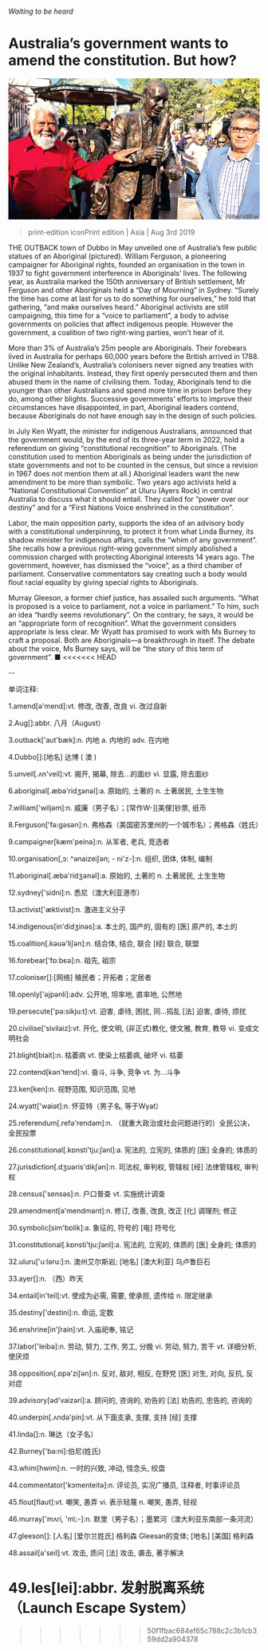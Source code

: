 ###### Waiting to be heard

# Australia’s government wants to amend the constitution. But how? 

![image](images/20190803_ASP001_0.jpg) 

> print-edition iconPrint edition | Asia | Aug 3rd 2019 

THE OUTBACK town of Dubbo in May unveiled one of Australia’s few public statues of an Aboriginal (pictured). William Ferguson, a pioneering campaigner for Aboriginal rights, founded an organisation in the town in 1937 to fight government interference in Aboriginals’ lives. The following year, as Australia marked the 150th anniversary of British settlement, Mr Ferguson and other Aboriginals held a “Day of Mourning” in Sydney. “Surely the time has come at last for us to do something for ourselves,” he told that gathering, “and make ourselves heard.” Aboriginal activists are still campaigning, this time for a “voice to parliament”, a body to advise governments on policies that affect indigenous people. However the government, a coalition of two right-wing parties, won’t hear of it. 

More than 3% of Australia’s 25m people are Aboriginals. Their forebears lived in Australia for perhaps 60,000 years before the British arrived in 1788. Unlike New Zealand’s, Australia’s colonisers never signed any treaties with the original inhabitants. Instead, they first openly persecuted them and then abused them in the name of civilising them. Today, Aboriginals tend to die younger than other Australians and spend more time in prison before they do, among other blights. Successive governments’ efforts to improve their circumstances have disappointed, in part, Aboriginal leaders contend, because Aboriginals do not have enough say in the design of such policies. 

In July Ken Wyatt, the minister for indigenous Australians, announced that the government would, by the end of its three-year term in 2022, hold a referendum on giving “constitutional recognition” to Aboriginals. (The constitution used to mention Aboriginals as being under the jurisdiction of state governments and not to be counted in the census, but since a revision in 1967 does not mention them at all.) Aboriginal leaders want the new amendment to be more than symbolic. Two years ago activists held a “National Constitutional Convention” at Uluru (Ayers Rock) in central Australia to discuss what it should entail. They called for “power over our destiny” and for a “First Nations Voice enshrined in the constitution”. 

Labor, the main opposition party, supports the idea of an advisory body with a constitutional underpinning, to protect it from what Linda Burney, its shadow minister for indigenous affairs, calls the “whim of any government”. She recalls how a previous right-wing government simply abolished a commission charged with protecting Aboriginal interests 14 years ago. The government, however, has dismissed the “voice”, as a third chamber of parliament. Conservative commentators say creating such a body would flout racial equality by giving special rights to Aboriginals. 

Murray Gleeson, a former chief justice, has assailed such arguments. “What is proposed is a voice to parliament, not a voice in parliament.” To him, such an idea “hardly seems revolutionary”. On the contrary, he says, it would be an “appropriate form of recognition”. What the government considers appropriate is less clear. Mr Wyatt has promised to work with Ms Burney to craft a proposal. Both are Aboriginals—a breakthrough in itself. The debate about the voice, Ms Burney says, will be “the story of this term of government”. ■ 
<<<<<<< HEAD

-- 

 单词注释:

1.amend[ә'mend]:vt. 修改, 改善, 改良 vi. 改过自新 

2.Aug[]:abbr. 八月（August） 

3.outback['aut'bæk]:n. 内地 a. 内地的 adv. 在内地 

4.Dubbo[]:[地名] 达博 ( 澳 ) 

5.unveil[.ʌn'veil]:vt. 揭开, 揭幕, 除去...的面纱 vi. 显露, 除去面纱 

6.aboriginal[.æbә'ridʒәnәl]:a. 原始的, 土著的 n. 土著居民, 土生生物 

7.william['wiljәm]:n. 威廉（男子名）；[常作W-][美俚]钞票, 纸币 

8.Ferguson['fə:ɡəsən]:n. 弗格森（美国密苏里州的一个城市名）；弗格森（姓氏） 

9.campaigner[kæm'peinә]:n. 从军者, 老兵, 竞选者 

10.organisation[,ɔ: ^әnaizeiʃən; - ni'z-]:n. 组织, 团体, 体制, 编制 

11.aboriginal[.æbә'ridʒәnәl]:a. 原始的, 土著的 n. 土著居民, 土生生物 

12.sydney['sidni]:n. 悉尼（澳大利亚港市） 

13.activist['æktivist]:n. 激进主义分子 

14.indigenous[in'didʒinәs]:a. 本土的, 国产的, 固有的 [医] 原产的, 本土的 

15.coalition[.kәuә'liʃәn]:n. 结合体, 结合, 联合 [经] 联合, 联盟 

16.forebear['fɒ:bєә]:n. 祖先, 祖宗 

17.coloniser[]:[网络] 殖民者；开拓者；定居者 

18.openly['әjpәnli]:adv. 公开地, 坦率地, 直率地, 公然地 

19.persecute['pә:sikju:t]:vt. 迫害, 虐待, 困扰, 同...捣乱 [法] 迫害, 虐待, 烦扰 

20.civilise['sivilaiz]:vt. 开化, 使文明, (非正式)教化, 使文雅, 教育, 教导 vi. 变成文明社会 

21.blight[blait]:n. 枯萎病 vt. 使染上枯萎病, 破坏 vi. 枯萎 

22.contend[kәn'tend]:vi. 奋斗, 斗争, 竞争 vt. 为...斗争 

23.ken[ken]:n. 视野范围, 知识范围, 见地 

24.wyatt['waiәt]:n. 怀亚特（男子名, 等于Wyat） 

25.referendum[.refә'rendәm]:n. （就重大政治或社会问题进行的）全民公决，全民投票 

26.constitutional[.kɒnsti'tju:ʃәnl]:a. 宪法的, 立宪的, 体质的 [医] 全身的; 体质的 

27.jurisdiction[.dʒuәris'dikʃәn]:n. 司法权, 审判权, 管辖权 [经] 法律管辖权, 审判权 

28.census['sensәs]:n. 户口普查 vt. 实施统计调查 

29.amendment[ә'mendmәnt]:n. 修订, 改善, 改良, 改正 [化] 调理剂; 修正 

30.symbolic[sim'bɒlik]:a. 象征的, 符号的 [电] 符号化 

31.constitutional[.kɒnsti'tju:ʃәnl]:a. 宪法的, 立宪的, 体质的 [医] 全身的; 体质的 

32.uluru['u:ləru:]:n. 澳州艾尔斯岩; [地名] [澳大利亚] 乌卢鲁巨石 

33.ayer[]:n. （西）昨天 

34.entail[in'teil]:vt. 使成为必需, 需要, 使承担, 遗传给 n. 限定继承 

35.destiny['destini]:n. 命运, 定数 

36.enshrine[in'ʃrain]:vt. 入庙祀奉, 铭记 

37.labor['leibә]:n. 劳动, 努力, 工作, 劳工, 分娩 vi. 劳动, 努力, 苦干 vt. 详细分析, 使厌烦 

38.opposition[.ɒpә'ziʃәn]:n. 反对, 敌对, 相反, 在野党 [医] 对生, 对向, 反抗, 反对症 

39.advisory[әd'vaizәri]:a. 顾问的, 咨询的, 劝告的 [法] 劝告的, 忠告的, 咨询的 

40.underpin[.ʌndә'pin]:vt. 从下面支承, 支撑, 支持 [经] 支撑 

41.linda[]:n. 琳达（女子名） 

42.Burney['bә:ni]:伯尼(姓氏) 

43.whim[hwim]:n. 一时的兴致, 冲动, 怪念头, 绞盘 

44.commentator['kɔmenteitә]:n. 评论员, 实况广播员, 注释者, 时事评论员 

45.flout[flaut]:vt. 嘲笑, 愚弄 vi. 表示轻蔑 n. 嘲笑, 愚弄, 轻视 

46.murray['mʌri, 'm\\:-]:n. 默里（男子名）；墨累河（澳大利亚东南部一条河流） 

47.gleeson[]: [人名] [爱尔兰姓氏] 格利森 Gleesan的变体; [地名] [美国] 格利森 

48.assail[ә'seil]:vt. 攻击, 质问 [法] 攻击, 袭击, 著手解决 

49.les[lei]:abbr. 发射脱离系统（Launch Escape System） 
=======
>>>>>>> 50f1fbac684ef65c788c2c3b1cb359dd2a904378

